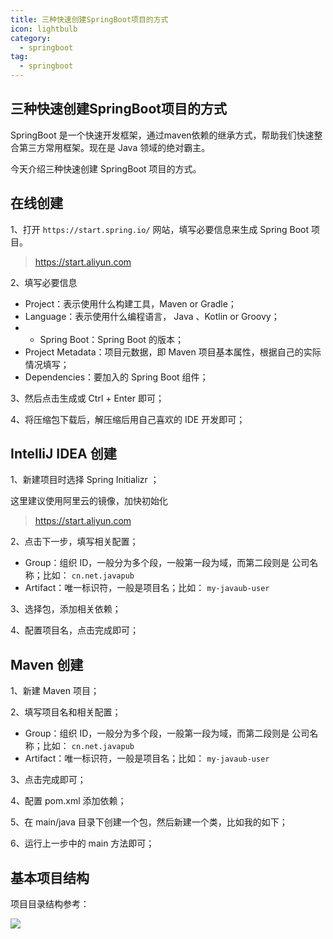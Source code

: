 ```yaml
---
title: 三种快速创建SpringBoot项目的方式
icon: lightbulb
category:
  - springboot
tag:
  - springboot
---
```








## 三种快速创建SpringBoot项目的方式


SpringBoot 是一个快速开发框架，通过maven依赖的继承方式，帮助我们快速整合第三方常用框架。现在是 Java 领域的绝对霸主。

今天介绍三种快速创建 SpringBoot 项目的方式。


## 在线创建

1、打开 `https://start.spring.io/` 网站，填写必要信息来生成 Spring Boot 项目。

> https://start.aliyun.com

2、填写必要信息

- Project：表示使用什么构建工具，Maven or Gradle；
- Language：表示使用什么编程语言， Java 、Kotlin or Groovy；
- - Spring Boot：Spring Boot 的版本；
- Project Metadata：项目元数据，即 Maven 项目基本属性，根据自己的实际情况填写；
- Dependencies：要加入的 Spring Boot 组件；

3、然后点击生成或 Ctrl + Enter 即可；

4、将压缩包下载后，解压缩后用自己喜欢的 IDE 开发即可；



## IntelliJ IDEA 创建


1、新建项目时选择 Spring Initializr ；

这里建议使用阿里云的镜像，加快初始化

> https://start.aliyun.com

2、点击下一步，填写相关配置；

- Group：组织 ID，一般分为多个段，一般第一段为域，而第二段则是 公司名称；比如： `cn.net.javapub`
- Artifact：唯一标识符，一般是项目名；比如： `my-javaub-user`

3、选择包，添加相关依赖；

4、配置项目名，点击完成即可；



## Maven 创建

1、新建 Maven 项目；

2、填写项目名和相关配置；

- Group：组织 ID，一般分为多个段，一般第一段为域，而第二段则是 公司名称；比如： `cn.net.javapub`
- Artifact：唯一标识符，一般是项目名；比如： `my-javaub-user`

3、点击完成即可；

4、配置 pom.xml 添加依赖；

5、在 main/java 目录下创建一个包，然后新建一个类，比如我的如下；

6、运行上一步中的 main 方法即可；


## 基本项目结构

项目目录结构参考：

![](https://userblink.csdnimg.cn/7cf24a3fc31240d6a09d9c6c027a456a.png)


